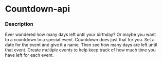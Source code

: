# Countdown-api

### Description
Ever wondered how many days left until your birthday? Or maybe you want to a
countdown to a special event. Countdown does just that for you. Set a date for
the event and give it a name. Then see how many days are left until that event.
Create multiple events to help keep track of how much time you have left for
each event.
